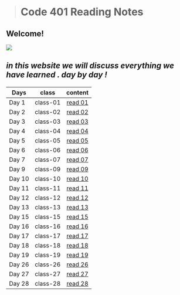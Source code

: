 ># Code 401 Reading Notes

## Welcome! 

![](https://png.pngtree.com/png-vector/20190121/ourmid/pngtree-taking-notes-business-style-cartoon-write-homework-png-image_519924.jpg)



   ## <p> *in this website we will discuss everything we have learned . day by day !*


   
| **Days**   | **class**| **content**  |  
|------------|----------|:-------------:|
|   Day 1    | class-01 |[ read 01 ](./class-01.md)| 
|   Day 2    | class-02 |[ read 02 ](./class-02.md)|
|   Day 3    | class-03 |[ read 03 ](./class-03.md)|  
|   Day 4    | class-04 |[ read 04 ](./class-04.md)|
|   Day 5    | class-05 |[ read 05 ](./class-05.md)|
|   Day 6    | class-06 |[ read 06 ](./class-06.md)|
|   Day 7    | class-07 |[ read 07 ](./class-07.md)|
|   Day 9    | class-09 |[ read 09 ](./class-09.md)|
|   Day 10   | class-10 |[ read 10 ](./class-10.md)|
|   Day 11   | class-11 |[ read 11 ](./class-11.md)|
|   Day 12   | class-12 |[ read 12 ](./class-12.md)|
|   Day 13   | class-13 |[ read 13 ](./class-13.md)|
|   Day 15   | class-15 |[ read 15 ](./class-15.md)|
|   Day 16   | class-16 |[ read 16 ](./class-16.md)|
|   Day 17   | class-17 |[ read 17 ](./class-17.md)|
|   Day 18   | class-18 |[ read 18 ](./class-18.md)|
|   Day 19   | class-19 |[ read 19 ](./class-19.md)|
|   Day 26   | class-26 |[ read 26 ](./class-26.md)|
|   Day 27   | class-27 |[ read 27 ](./class-27.md)|
|   Day 28   | class-28 |[ read 28 ](./class-28.md)|